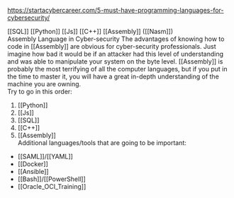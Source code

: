 https://startacybercareer.com/5-must-have-programming-languages-for-cybersecurity/

[[SQL]]
[[Python]]
[[Js]]
[[C++]]
[[Assembly]] ([[Nasm]])
\
Assembly Language in Cyber-security
The advantages of knowing how to code in [[Assembly]] are obvious for cyber-security professionals. 
Just imagine how bad it would be if an attacker had this level of understanding and was able to manipulate your system on the byte level. 
[[Assembly]] is probably the most terrifying of all the computer languages, but if you put in the time to master it, you will have a great in-depth understanding of the machine you are owning.
\
Try to go in this order:

1. [[Python]]
2. [[Js]]
3. [[SQL]]
4. [[C++]]
5. [[Assembly]]
\
Additional languages/tools that are going to be important:
- [[SAML]]/[[YAML]]
- [[Docker]]
- [[Ansible]]
- [[Bash]]/[[PowerShell]]
- [[Oracle_OCI_Training]]
